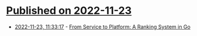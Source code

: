 # [Published on 2022-11-23](index.md)

* [2022-11-23, 11:33:17](https://lobste.rs/s/vxjmeh/from_service_platform_ranking_system_go) - [From Service to Platform: A Ranking System in Go](https://www.reddit.com/r/RedditEng/comments/z137m3/from_service_to_platform_a_ranking_system_in_go/)
